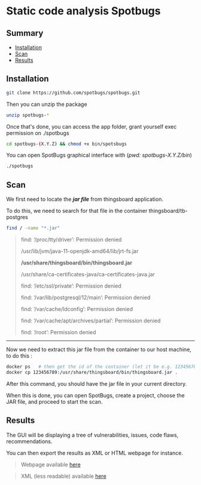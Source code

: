 # Static code analysis Spotbugs

## Summary
- [Installation](#installation)
- [Scan](#scan)
- [Results](#results) 


## Installation

```bash
git clone https://github.com/spotbugs/spotbugs.git
```


Then you can unzip the package

```bash
unzip spotbugs-* 
```


Once that's done, you can access the app folder, grant yourself exec permission on ./spotbugs 

```bash
cd spotbugs-(X.Y.Z) && chmod +x bin/spotsbugs
```

You can open SpotBugs graphical interface with (*pwd: spotbugs-X.Y.Z/bin*)

```bash
./spotbugs
```

## Scan

We first need to locate the ***jar file*** from thingsboard application.

To do this, we need to search for that file in the container thingsboard/tb-postgres

```bash
find / -name "*.jar"
```
>find: ‘/proc/tty/driver’: Permission denied
>
>/usr/lib/jvm/java-11-openjdk-amd64/lib/jrt-fs.jar
>
>**/usr/share/thingsboard/bin/thingsboard.jar**
>
>/usr/share/ca-certificates-java/ca-certificates-java.jar
>
>find: ‘/etc/ssl/private’: Permission denied
>
>find: ‘/var/lib/postgresql/12/main’: Permission denied
>
>find: ‘/var/cache/ldconfig’: Permission denied
>
>find: ‘/var/cache/apt/archives/partial’: Permission denied
>
>find: ‘/root’: Permission denied

---

Now we need to extract this jar file from the container to our host machine, to do this :

```bash
docker ps   # then get the id of the container (let it be e.g. 123456789)
docker cp 123456789:/usr/share/thingsboard/bin/thingsboard.jar .
```

After this command, you should have the jar file in your current directory.

When this is done, you can open SpotBugs, create a project, choose the JAR file, and proceed to start the scan.


## Results

The GUI will be displaying a tree of vulnerabilities, issues, code flaws, recommendations.

You can then export the results as XML or HTML webpage for instance.

>Webpage available [here](sbugs-result.xml.html)

>XML (less readable) available [here](sbugs-result.xml)



